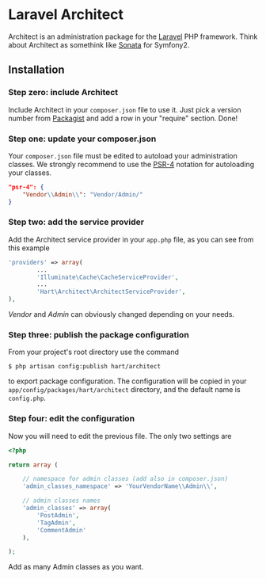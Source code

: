 # Laravel Architect

Architect is an administration package for the [Laravel](http://laravel.com/) PHP framework. Think about Architect as somethink like [Sonata](http://sonata-project.org/) for Symfony2.

## Installation

### Step zero: include Architect

Include Architect in your `composer.json` file to use it. Just pick a version number from [Packagist](https://packagist.org/packages/hart/architect) and add a row in your "require" section. Done!

### Step one: update your composer.json

Your `composer.json` file must be edited to autoload your administration classes. We strongly recommend to use the [PSR-4](http://www.php-fig.org/psr/psr-4/) notation for autoloading your classes.

```json
"psr-4": {
    "Vendor\\Admin\\": "Vendor/Admin/"
}
```

### Step two: add the service provider

Add the Architect service provider in your `app.php` file, as you can see from this example

```php
'providers' => array(
        ...
        'Illuminate\Cache\CacheServiceProvider',
        ...
        'Hart\Architect\ArchitectServiceProvider',
),
```

*Vendor* and *Admin* can obviously changed depending on your needs.

### Step three: publish the package configuration

From your project's root directory use the command

    $ php artisan config:publish hart/architect

to export package configuration. The configuration will be copied in your `app/config/packages/hart/architect` directory, and the default name is `config.php`.

### Step four: edit the configuration

Now you will need to edit the previous file. The only two settings are

```php
<?php

return array (

    // namespace for admin classes (add also in composer.json)
    'admin_classes_namespace' => 'YourVendorName\\Admin\\',

    // admin classes names
    'admin_classes' => array(
        'PostAdmin',
        'TagAdmin',
        'CommentAdmin'
    ),

);
```

Add as many Admin classes as you want.
